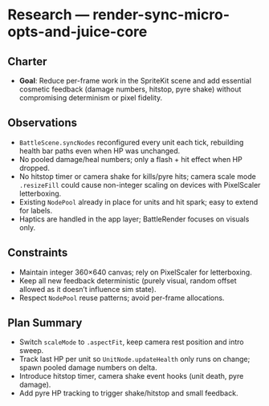 # Research — render-sync-micro-opts-and-juice-core

## Charter
- **Goal**: Reduce per-frame work in the SpriteKit scene and add essential cosmetic feedback (damage numbers, hitstop, pyre shake) without compromising determinism or pixel fidelity.

## Observations
- `BattleScene.syncNodes` reconfigured every unit each tick, rebuilding health bar paths even when HP was unchanged.
- No pooled damage/heal numbers; only a flash + hit effect when HP dropped.
- No hitstop timer or camera shake for kills/pyre hits; camera scale mode `.resizeFill` could cause non-integer scaling on devices with PixelScaler letterboxing.
- Existing `NodePool` already in place for units and hit spark; easy to extend for labels.
- Haptics are handled in the app layer; BattleRender focuses on visuals only.

## Constraints
- Maintain integer 360×640 canvas; rely on PixelScaler for letterboxing.
- Keep all new feedback deterministic (purely visual, random offset allowed as it doesn’t influence sim state).
- Respect `NodePool` reuse patterns; avoid per-frame allocations.

## Plan Summary
- Switch `scaleMode` to `.aspectFit`, keep camera rest position and intro sweep.
- Track last HP per unit so `UnitNode.updateHealth` only runs on change; spawn pooled damage numbers on delta.
- Introduce hitstop timer, camera shake event hooks (unit death, pyre damage).
- Add pyre HP tracking to trigger shake/hitstop and small feedback.
